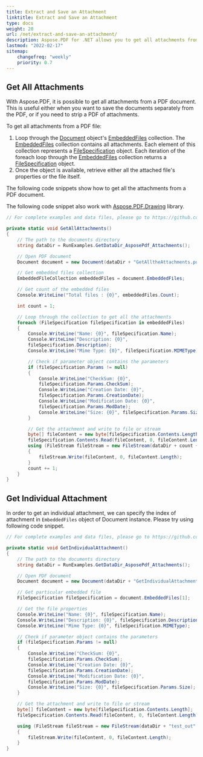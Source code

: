 ```yaml
---
title: Extract and Save an Attachment
linktitle: Extract and Save an Attachment
type: docs
weight: 20
url: /net/extract-and-save-an-attachment/
description: Aspose.PDF for .NET allows you to get all attachments from a PDF document. Also, you can get an individual attachment from your document.
lastmod: "2022-02-17"
sitemap:
    changefreq: "weekly"
    priority: 0.7
---
```

<script type="application/ld+json">
{
    "@context": "https://schema.org",
    "@type": "TechArticle",
    "headline": "Extract and Save an Attachment",
    "alternativeHeadline": "Extract Attachments from PDF Documents with Ease",
    "abstract": "Aspose.PDF for .NET introduces a powerful feature that enables users to seamlessly extract and save attachments from PDF documents. This functionality allows for the retrieval of all embedded files or specific attachments, enhancing document management and accessibility for developers working with PDF files. Optimize your PDF workflows by effortlessly handling attachments with this innovative tool",
    "author": {
        "@type": "Person",
        "name": "Anastasiia Holub",
        "givenName": "Anastasiia",
        "familyName": "Holub",
        "url": "https://www.linkedin.com/in/anastasiia-holub-750430225/"
    },
    "genre": "pdf document generation",
    "keywords": "extract attachments, save attachments, Aspose.PDF for .NET, PDF document, individual attachment, embedded files collection, FileSpecification object, PDF manipulation, document instance, get all attachments",
    "wordcount": "604",
    "proficiencyLevel": "Beginner",
    "publisher": {
        "@type": "Organization",
        "name": "Aspose.PDF for .NET",
        "url": "https://products.aspose.com/pdf",
        "logo": "https://www.aspose.cloud/templates/aspose/img/products/pdf/aspose_pdf-for-net.svg",
        "alternateName": "Aspose",
        "sameAs": [
            "https://facebook.com/aspose.pdf/",
            "https://twitter.com/asposepdf",
            "https://www.youtube.com/channel/UCmV9sEg_QWYPi6BJJs7ELOg/featured",
            "https://www.linkedin.com/company/aspose",
            "https://stackoverflow.com/questions/tagged/aspose",
            "https://aspose.quora.com/",
            "https://aspose.github.io/"
        ],
        "contactPoint": [
            {
                "@type": "ContactPoint",
                "telephone": "+1 903 306 1676",
                "contactType": "sales",
                "areaServed": "US",
                "availableLanguage": "en"
            },
            {
                "@type": "ContactPoint",
                "telephone": "+44 141 628 8900",
                "contactType": "sales",
                "areaServed": "GB",
                "availableLanguage": "en"
            },
            {
                "@type": "ContactPoint",
                "telephone": "+61 2 8006 6987",
                "contactType": "sales",
                "areaServed": "AU",
                "availableLanguage": "en"
            }
        ]
    },
    "url": "/net/extract-and-save-an-attachment/",
    "mainEntityOfPage": {
        "@type": "WebPage",
        "@id": "/net/extract-and-save-an-attachment/"
    },
    "dateModified": "2024-11-25",
    "description": "Aspose.PDF for .NET allows you to get all attachments from a PDF document. Also, you can get an individual attachment from your document."
}
</script>

## Get All Attachments

With Aspose.PDF, it is possible to get all attachments from a PDF document. This is useful either when you want to save the documents separately from the PDF, or if you need to strip a PDF of attachments.

To get all attachments from a PDF file:

1. Loop through the [Document](https://reference.aspose.com/pdf/net/aspose.pdf/document) object's [EmbeddedFiles](https://reference.aspose.com/pdf/net/aspose.pdf/embeddedfilecollection) collection. The [EmbeddedFiles](https://reference.aspose.com/pdf/net/aspose.pdf/embeddedfilecollection) collection contains all attachments. Each element of this collection represents a [FileSpecification](https://reference.aspose.com/pdf/net/aspose.pdf/filespecification) object. Each iteration of the foreach loop through the [EmbeddedFiles](https://reference.aspose.com/pdf/net/aspose.pdf/embeddedfilecollection) collection returns a [FileSpecification](https://reference.aspose.com/pdf/net/aspose.pdf/filespecification) object.
1. Once the object is available, retrieve either all the attached file's properties or the file itself.

The following code snippets show how to get all the attachments from a PDF document.

The following code snippet also work with [Aspose.PDF.Drawing](/pdf/net/drawing/) library.

```csharp
// For complete examples and data files, please go to https://github.com/aspose-pdf/Aspose.PDF-for-.NET

private static void GetAllAttachments()
{
    // The path to the documents directory
    string dataDir = RunExamples.GetDataDir_AsposePdf_Attachments();

    // Open PDF document
    Document document = new Document(dataDir + "GetAlltheAttachments.pdf");

    // Get embedded files collection
    EmbeddedFileCollection embeddedFiles = document.EmbeddedFiles;

    // Get count of the embedded files
    Console.WriteLine("Total files : {0}", embeddedFiles.Count);

    int count = 1;

    // Loop through the collection to get all the attachments
    foreach (FileSpecification fileSpecification in embeddedFiles)
    {
        Console.WriteLine("Name: {0}", fileSpecification.Name);
        Console.WriteLine("Description: {0}",
        fileSpecification.Description);
        Console.WriteLine("Mime Type: {0}", fileSpecification.MIMEType);

        // Check if parameter object contains the parameters
        if (fileSpecification.Params != null)
        {
            Console.WriteLine("CheckSum: {0}",
            fileSpecification.Params.CheckSum);
            Console.WriteLine("Creation Date: {0}",
            fileSpecification.Params.CreationDate);
            Console.WriteLine("Modification Date: {0}",
            fileSpecification.Params.ModDate);
            Console.WriteLine("Size: {0}", fileSpecification.Params.Size);
        }

        // Get the attachment and write to file or stream
        byte[] fileContent = new byte[fileSpecification.Contents.Length];
        fileSpecification.Contents.Read(fileContent, 0, fileContent.Length);
        using (FileStream fileStream = new FileStream(dataDir + count + "_out" + ".txt", FileMode.Create))
        {
            fileStream.Write(fileContent, 0, fileContent.Length);
        }
        count += 1;
    }
}
```

## Get Individual Attachment

In order to get an individual attachment, we can specify the index of attachment in `EmbeddedFiles` object of Document instance. Please try using following code snippet.

```csharp
// For complete examples and data files, please go to https://github.com/aspose-pdf/Aspose.PDF-for-.NET

private static void GetIndividualAttachment()
{
    // The path to the documents directory
    string dataDir = RunExamples.GetDataDir_AsposePdf_Attachments();

    // Open PDF document
    Document document = new Document(dataDir + "GetIndividualAttachment.pdf");

    // Get particular embedded file
    FileSpecification fileSpecification = document.EmbeddedFiles[1];

    // Get the file properties
    Console.WriteLine("Name: {0}", fileSpecification.Name);
    Console.WriteLine("Description: {0}", fileSpecification.Description);
    Console.WriteLine("Mime Type: {0}", fileSpecification.MIMEType);

    // Check if parameter object contains the parameters
    if (fileSpecification.Params != null)
    {
        Console.WriteLine("CheckSum: {0}",
        fileSpecification.Params.CheckSum);
        Console.WriteLine("Creation Date: {0}",
        fileSpecification.Params.CreationDate);
        Console.WriteLine("Modification Date: {0}",
        fileSpecification.Params.ModDate);
        Console.WriteLine("Size: {0}", fileSpecification.Params.Size);
    }

    // Get the attachment and write to file or stream
    byte[] fileContent = new byte[fileSpecification.Contents.Length];
    fileSpecification.Contents.Read(fileContent, 0, fileContent.Length);

    using (FileStream fileStream = new FileStream(dataDir + "test_out" + ".txt", FileMode.Create))
    {
        fileStream.Write(fileContent, 0, fileContent.Length);
    }
}
```

<script type="application/ld+json">
{
    "@context": "http://schema.org",
    "@type": "SoftwareApplication",
    "name": "Aspose.PDF for .NET Library",
    "image": "https://www.aspose.cloud/templates/aspose/img/products/pdf/aspose_pdf-for-net.svg",
    "url": "https://www.aspose.com/",
    "publisher": {
        "@type": "Organization",
        "name": "Aspose.PDF",
        "url": "https://products.aspose.com/pdf",
        "logo": "https://www.aspose.cloud/templates/aspose/img/products/pdf/aspose_pdf-for-net.svg",
        "alternateName": "Aspose",
        "sameAs": [
            "https://facebook.com/aspose.pdf/",
            "https://twitter.com/asposepdf",
            "https://www.youtube.com/channel/UCmV9sEg_QWYPi6BJJs7ELOg/featured",
            "https://www.linkedin.com/company/aspose",
            "https://stackoverflow.com/questions/tagged/aspose",
            "https://aspose.quora.com/",
            "https://aspose.github.io/"
        ],
        "contactPoint": [
            {
                "@type": "ContactPoint",
                "telephone": "+1 903 306 1676",
                "contactType": "sales",
                "areaServed": "US",
                "availableLanguage": "en"
            },
            {
                "@type": "ContactPoint",
                "telephone": "+44 141 628 8900",
                "contactType": "sales",
                "areaServed": "GB",
                "availableLanguage": "en"
            },
            {
                "@type": "ContactPoint",
                "telephone": "+61 2 8006 6987",
                "contactType": "sales",
                "areaServed": "AU",
                "availableLanguage": "en"
            }
        ]
    },
    "offers": {
        "@type": "Offer",
        "price": "1199",
        "priceCurrency": "USD"
    },
    "applicationCategory": "PDF Manipulation Library for .NET",
    "downloadUrl": "https://www.nuget.org/packages/Aspose.PDF/",
    "operatingSystem": "Windows, MacOS, Linux",
    "screenshot": "https://docs.aspose.com/pdf/net/create-pdf-document/screenshot.png",
    "softwareVersion": "2022.1",
    "aggregateRating": {
        "@type": "AggregateRating",
        "ratingValue": "5",
        "ratingCount": "16"
    }
}
</script>
